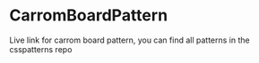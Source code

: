 # CarromBoardPattern
Live link for carrom board pattern, you can find all patterns in the csspatterns repo
